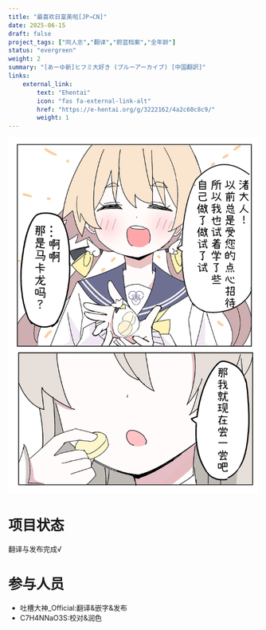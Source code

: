 ```yaml
---
title: "最喜欢日富美啦[JP→CN]"
date: 2025-06-15
draft: false
project_tags: ["同人志","翻译","蔚蓝档案","全年龄"]
status: "evergreen"
weight: 2
summary: "[あーゆ新]ヒフミ大好き (ブルーアーカイブ) [中国翻訳]"
links:
    external_link:
        text: "Ehentai"
        icon: "fas fa-external-link-alt"
        href: "https://e-hentai.org/g/3222162/4a2c60c8c9/"
        weight: 1
---
```


<img src="EH_125527711_p0.webp" alt="指南" style="max-width:100%; height:auto;" />

# 项目状态
翻译与发布完成√
# 参与人员
- 吐槽大神_Official:翻译&嵌字&发布
- C7H4NNaO3S:校对&润色